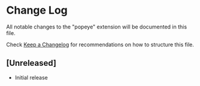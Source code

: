 # Change Log

All notable changes to the "popeye" extension will be documented in this file.

Check [Keep a Changelog](http://keepachangelog.com/) for recommendations on how to structure this file.

## [Unreleased]

- Initial release